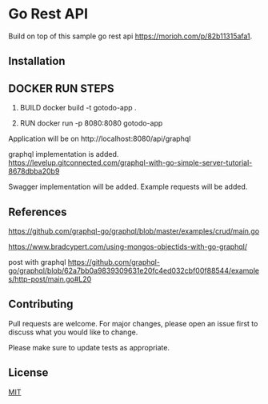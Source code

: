 # Go Rest API

Build on top of this sample go rest api https://morioh.com/p/82b11315afa1.

## Installation

## DOCKER RUN STEPS

1) BUILD
docker build -t gotodo-app .

2) RUN
docker run -p 8080:8080 gotodo-app

Application will be on http://localhost:8080/api/graphql   
 

graphql implementation is added.
https://levelup.gitconnected.com/graphql-with-go-simple-server-tutorial-8678dbba20b9

Swagger implementation will be added.
Example requests will be added.

## References

https://github.com/graphql-go/graphql/blob/master/examples/crud/main.go

https://www.bradcypert.com/using-mongos-objectids-with-go-graphql/

post with graphql
https://github.com/graphql-go/graphql/blob/62a7bb0a9839309631e20fc4ed032cbf00f88544/examples/http-post/main.go#L20

## Contributing

Pull requests are welcome. For major changes, please open an issue first to discuss what you would like to change.

Please make sure to update tests as appropriate.

## License

[MIT](https://choosealicense.com/licenses/mit/)
